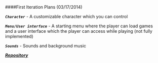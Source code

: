 ####First Iteration Plans (03/17/2014)

**_`Character`_** - A customizable character which you can control

**_`Menu/User interface`_** - A starting menu where the player can load games and a user interface which the player can access while playing (not fully implemented)

**_`Sounds`_** - Sounds and background music

[**_Repository_**](https://2sradventures.codeplex.com/)